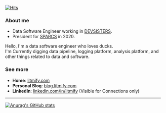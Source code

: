 [![Hits](https://hits.seeyoufarm.com/api/count/incr/badge.svg?url=https%3A%2F%2Fgithub.com%2Flitmify&count_bg=%2379C83D&title_bg=%23555555&icon=&icon_color=%23E7E7E7&title=hits&edge_flat=false)](https://hits.seeyoufarm.com)

### About me

- Data Software Engineer working in [DEVSISTERS](https://devsisters.com).
- President for [SPARCS](https://sparcs.org) in 2020.

Hello, I'm a data software engineer who loves ducks.  
I'm Currently digging data pipeline, logging platform, analysis platform, and other things related to data and software.

### See more

- **Home**: [litmify.com](https://litmify.com)
- **Personal Blog**: [blog.litmify.com](https://blog.litmify.com)
- **LinkedIn**: [linkedin.com/in/litmify](https://www.linkedin.com/in/litmify) (Visible for Connections only)

---

[![Anurag's GitHub stats](https://github-readme-stats.vercel.app/api?username=litmify)](https://github.com/anuraghazra/github-readme-stats)
